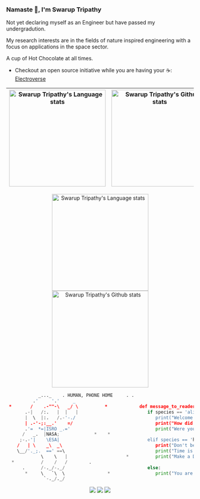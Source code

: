 ### Namaste 🙏, I'm Swarup Tripathy

Not yet declaring myself as an Engineer but have passed my undergradution. 

My research interests are in the fields of nature inspired engineering with a focus on applications in the space sector. 

A cup of Hot Chocolate at all times.

- Checkout an open source initiative while you are having your ☕: [Electroverse](https://github.com/Electroversity/Electroverse)

<!-- Light Mode -->
<div align="center"> 

| <a href="https://github.com/anuraghazra/github-readme-stats#gh-light-mode-only"><img height=259 src="https://github-readme-stats-git-masterrstaa-rickstaa.vercel.app/api/top-langs/?username=curovearth&layout=compact&langs_count=12&hide_border=true&role=owner,collaborator&theme=default#gh-light-mode-only" alt="Swarup Tripathy's Language stats" /></a> | <a href="https://github.com/anuraghazra/github-readme-stats#gh-light-mode-only"><img height=259 src="https://github-readme-stats-git-masterrstaa-rickstaa.vercel.app/api?username=curovearth&show_icons=true&line_height=28&hide_border=true&card_width=347&include_all_commits=true&role=owner,collaborator&show=reviews,discussions_answered&rank_icon=percentile&exclude_repo=github-readme-stats&theme=default#gh-light-mode-only" alt="Swarup Tripathy's Github stats" /></a> |
|---|---|


</div>

<!-- Dark Mode -->
<div align="center"> 

<a href="https://github.com/anuraghazra/github-readme-stats#gh-dark-mode-only"><img height=259 src="https://github-readme-stats-git-masterrstaa-rickstaa.vercel.app/api/top-langs/?username=curovearth&layout=compact&langs_count=12&hide_border=true&role=owner,collaborator&theme=dark&bg_color=000000#gh-dark-mode-only" alt="Swarup Tripathy's Language stats" /></a> 
<a href="https://github.com/anuraghazra/github-readme-stats#gh-dark-mode-only"><img height=259 src="https://github-readme-stats-git-masterrstaa-rickstaa.vercel.app/api?username=curovearth&show_icons=true&line_height=28&hide_border=true&card_width=347&include_all_commits=true&role=owner,collaborator&show=reviews,discussions_answered&rank_icon=percentile&exclude_repo=github-readme-stats&theme=dark&bg_color=000000#gh-dark-mode-only" alt="Swarup Tripathy's Github stats" /></a> 


</div>


```python
            _..._    . HUMAN, PHONE HOME     . .                           *                ..
          .'     '.'     _                         
 *       /    .-""-\   _/ \          *            def message_to_reader(species):         *
       .-|   /:.   |  |   |                          if species == 'alien':
       |  \  |:.   /.-'-./                              print("Welcome to Earth! \n")                  .
       | .-'-;:__.'    =/                               print("How did you find us? \n")
       .'=  *=|ISRO _.='                                print("Were you already living amongst us? ")
      /   _.  |NASA;             *    *                        
     ;-.-'|    \ESA|                                 elif species == 'human':                  *
    /   | \    _\  _\                                   print("Don't be so Lazy \n")
    \__/'._;.  ==' ==\                                  print("Time is less \n")
             \    \   |                      *          print("Make a Difference")             .*
  *          /    /   /        .
      .      /-._/-._/                               else:
       *     \   `\  \                *                 print("You are a higher dimensional being!")
              `-._/._/                                  

```
<!-- 
<h3>Let's Connect!</h3>
Hop on to any of the platform below and let's talk about things which hasn't been given much importance to.</p> -->

<div align=center>
<p><a href="https://discord.com/channels/718336604887973939"><img src="https://img.shields.io/badge/Discord-7289DA?style=for-the-badge&logo=discord&logoColor=white"></a>
 <a href= "https://www.linkedin.com/in/swarup-tripathy-quantangled/"><img src="https://img.shields.io/badge/LinkedIn-0077B5?style=for-the-badge&logo=linkedin&logoColor=white"></a>
 <a href= "https://twitter.com/Curovearth"><img src="https://img.shields.io/badge/Twitter-1DA1F2?style=for-the-badge&logo=twitter&logoColor=white"></a>
</p>
  </div>
